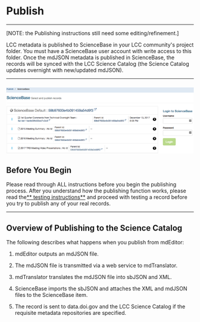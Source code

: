 # Publish

---
[NOTE: the Publishing instructions still need some editing/refinement.]

LCC metadata is published to ScienceBase in your LCC community's project folder. You must have a ScienceBase user account with write access to this folder. Once the mdJSON metadata is published in ScienceBase, the records will be synced with the LCC Science Catalog (the Science Catalog updates overnight with new/updated mdJSON).

---

### ![](/assets/publish_screenshot_overview.png)

## Before You Begin

Please read through ALL instructions before you begin the publishing process. After you understand how the publishing function works, please read the[** testing instructions**](/publish/instructions-for-testing-publishing.md) and proceed with testing a record before you try to publish any of your real records.



---

## Overview of Publishing to the Science Catalog

The following describes what happens when you publish from mdEditor:

1. mdEditor outputs an mdJSON file.

2. The mdJSON file is transmitted via a web service to mdTranslator.

3. mdTranslator translates the mdJSON file into sbJSON and XML.

4. ScienceBase imports the sbJSON and attaches the XML and mdJSON files to the ScienceBase item.

5. The record is sent to data.doi.gov and the LCC Science Catalog if the requisite metadata repositories are specified. 





